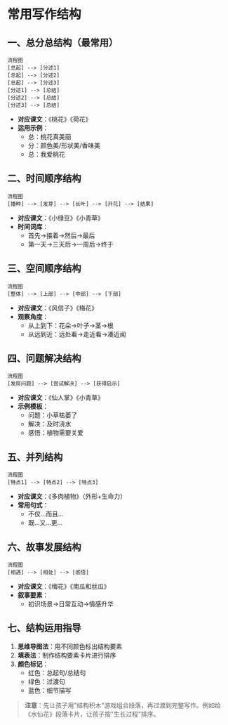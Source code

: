 # 常用写作结构

## 一、总分总结构（最常用）

```mermaid
流程图
[总起] --> [分述1] 
[总起] --> [分述2]
[总起] --> [分述3]
[分述1] --> [总结]
[分述2] --> [总结]
[分述3] --> [总结]
```

- **对应课文**：《桃花》《荷花》
- **运用示例**：
  - 总：桃花真美丽
  - 分：颜色美/形状美/香味美
  - 总：我爱桃花

## 二、时间顺序结构

```mermaid
流程图
[播种] --> [发芽] --> [长叶] --> [开花] --> [结果]
```

- **对应课文**：《小绿豆》《小青草》
- **时间词库**：
  - 首先→接着→然后→最后
  - 第一天→三天后→一周后→终于

## 三、空间顺序结构

```mermaid
流程图
[整体] --> [上部] --> [中部] --> [下部]
```

- **对应课文**：《风信子》《梅花》
- **观察角度**：
  - 从上到下：花朵→叶子→茎→根
  - 从远到近：远处看→走近看→凑近闻

## 四、问题解决结构

```mermaid
流程图
[发现问题] --> [尝试解决] --> [获得启示]
```

- **对应课文**：《仙人掌》《小青草》
- **示例模板**：
  - 问题：小草枯萎了
  - 解决：及时浇水
  - 感悟：植物需要关爱

## 五、并列结构

```mermaid
流程图
[特点1] --> [特点2] --> [特点3]
```

- **对应课文**：《多肉植物》（外形+生命力）
- **常用句式**：
  - 不仅...而且...
  - 既...又...更...

## 六、故事发展结构

```mermaid
流程图
[相遇] --> [相处] --> [感悟]
```

- **对应课文**：《梅花》《南瓜和丝瓜》
- **叙事要素**：
  - 初识场景→日常互动→情感升华

## 七、结构运用指导

1. **思维导图法**：用不同颜色标出结构要素
2. **填表法**：制作结构要素卡片进行排序
3. **颜色标记**：
   - 红色：总起句/总结句
   - 绿色：过渡句
   - 蓝色：细节描写

> **注意**：先让孩子用"结构积木"游戏组合段落，再过渡到完整写作。例如给《水仙花》段落卡片，让孩子按"生长过程"排序。


